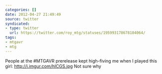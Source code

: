 ```yaml
---
categories: []
date: 2012-04-27 21:49:49
source: twitter
syndicated:
- type: twitter
  url: https://twitter.com/roy_mtg/statuses/195993178678104064/
tags:
- mtgavr
- mtg
---
```


People at the #MTGAVR prerelease kept high-fiving me when I played this girl: http://i.imgur.com/hICGS.jpg Not sure why